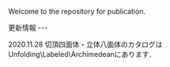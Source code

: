 Welcome to the repository for publication.

更新情報 ---

2020.11.28 切頂四面体・立体八面体のカタログはUnfolding\Labeled\Archimedeanにあります．
